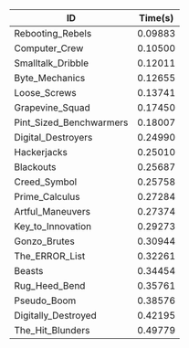 |ID|Time(s)|
|-|-|
|Rebooting_Rebels|0.09883|
|Computer_Crew|0.10500|
|Smalltalk_Dribble|0.12011|
|Byte_Mechanics|0.12655|
|Loose_Screws|0.13741|
|Grapevine_Squad|0.17450|
|Pint_Sized_Benchwarmers|0.18007|
|Digital_Destroyers|0.24990|
|Hackerjacks|0.25010|
|Blackouts|0.25687|
|Creed_Symbol|0.25758|
|Prime_Calculus|0.27284|
|Artful_Maneuvers|0.27374|
|Key_to_Innovation|0.29273|
|Gonzo_Brutes|0.30944|
|The_ERROR_List|0.32261|
|Beasts|0.34454|
|Rug_Heed_Bend|0.35761|
|Pseudo_Boom|0.38576|
|Digitally_Destroyed|0.42195|
|The_Hit_Blunders|0.49779|
